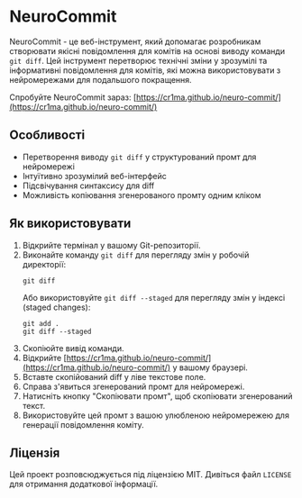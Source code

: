 # NeuroCommit

NeuroCommit - це веб-інструмент, який допомагає розробникам створювати якісні повідомлення для комітів на основі виводу команди `git diff`. Цей інструмент перетворює технічні зміни у зрозумілі та інформативні повідомлення для комітів, які можна використовувати з нейромережами для подальшого покращення.

Спробуйте NeuroCommit зараз: [https://cr1ma.github.io/neuro-commit/](https://cr1ma.github.io/neuro-commit/)

## Особливості

- Перетворення виводу `git diff` у структурований промт для нейромережі
- Інтуїтивно зрозумілий веб-інтерфейс
- Підсвічування синтаксису для diff
- Можливість копіювання згенерованого промту одним кліком

## Як використовувати

1. Відкрийте термінал у вашому Git-репозиторії.
2. Виконайте команду `git diff` для перегляду змін у робочій директорії:
   ```
   git diff
   ```
   Або використовуйте `git diff --staged` для перегляду змін у індексі (staged changes):
   ```
   git add .
   git diff --staged
   ```
3. Скопіюйте вивід команди.
4. Відкрийте [https://cr1ma.github.io/neuro-commit/](https://cr1ma.github.io/neuro-commit/) у вашому браузері.
5. Вставте скопійований diff у ліве текстове поле.
6. Справа з'явиться згенерований промт для нейромережі.
7. Натисніть кнопку "Скопіювати промт", щоб скопіювати згенерований текст.
8. Використовуйте цей промт з вашою улюбленою нейромережею для генерації повідомлення коміту.

## Ліцензія

Цей проект розповсюджується під ліцензією MIT. Дивіться файл `LICENSE` для отримання додаткової інформації.
